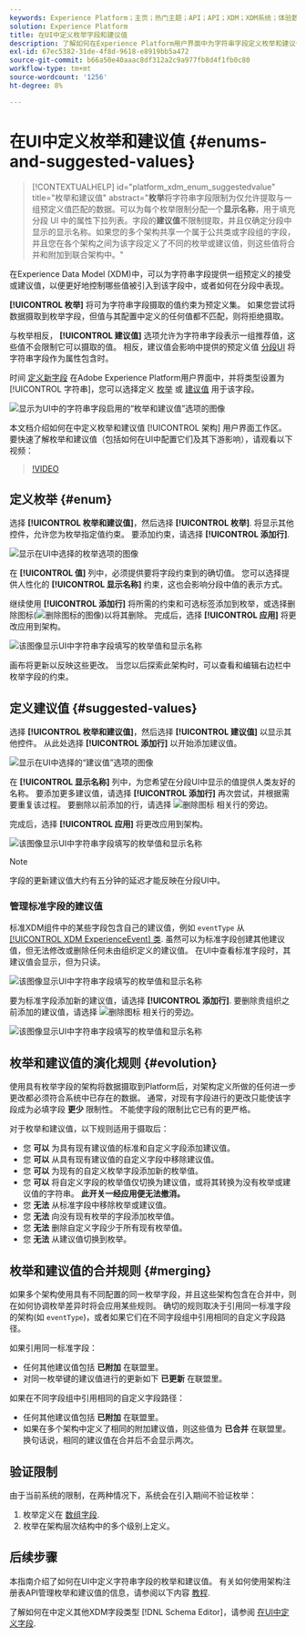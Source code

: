 ```yaml
---
keywords: Experience Platform；主页；热门主题；API；API；XDM；XDM系统；体验数据模型；数据模型；ui；工作区；枚举；字段；
solution: Experience Platform
title: 在UI中定义枚举字段和建议值
description: 了解如何在Experience Platform用户界面中为字符串字段定义枚举和建议值。
exl-id: 67ec5382-31de-4f8d-9618-e8919bb5a472
source-git-commit: b66a50e40aaac8df312a2c9a977fb8d4f1fb0c80
workflow-type: tm+mt
source-wordcount: '1256'
ht-degree: 8%

---
```


# 在UI中定义枚举和建议值 {#enums-and-suggested-values}

>[!CONTEXTUALHELP]
>id="platform_xdm_enum_suggestedvalue"
>title="枚举和建议值"
>abstract="**枚举**&#x200B;将字符串字段限制为仅允许提取与一组预定义值匹配的数据。可以为每个枚举限制分配一个&#x200B;**显示名称**，用于填充分段 UI 中的属性下拉列表。字段的&#x200B;**建议值**&#x200B;不限制提取，并且仅确定分段中显示的显示名称。如果您的多个架构共享一个属于公共类或字段组的字段，并且您在各个架构之间为该字段定义了不同的枚举或建议值，则这些值将合并和附加到联合架构中。"

在Experience Data Model (XDM)中，可以为字符串字段提供一组预定义的接受或建议值，以便更好地控制哪些值被引入到该字段中，或者如何在分段中表现。

**[!UICONTROL 枚举]** 将可为字符串字段摄取的值约束为预定义集。 如果您尝试将数据摄取到枚举字段，但值与其配置中定义的任何值都不匹配，则将拒绝摄取。

与枚举相反， **[!UICONTROL 建议值]** 选项允许为字符串字段表示一组推荐值，这些值不会限制它可以摄取的值。 相反，建议值会影响中提供的预定义值 [分段UI](../../../segmentation/ui/overview.md) 将字符串字段作为属性包含时。

时间 [定义新字段](./overview.md#define) 在Adobe Experience Platform用户界面中，并将类型设置为 [!UICONTROL 字符串]，您可以选择定义 [枚举](#enum) 或 [建议值](#suggested-values) 用于该字段。

![显示为UI中的字符串字段启用的“枚举和建议值”选项的图像](../../images/ui/fields/enum/enum-options-selected.png)

本文档介绍如何在中定义枚举和建议值 [!UICONTROL 架构] 用户界面工作区。 要快速了解枚举和建议值（包括如何在UI中配置它们及其下游影响），请观看以下视频：

>[!VIDEO](https://video.tv.adobe.com/v/3409501/?quality=12&learn=on)

## 定义枚举 {#enum}

选择 **[!UICONTROL 枚举和建议值]**，然后选择 **[!UICONTROL 枚举]**. 将显示其他控件，允许您为枚举指定值约束。 要添加约束，请选择 **[!UICONTROL 添加行]**.

![显示在UI中选择的枚举选项的图像](../../images/ui/fields/enum/enum-add-row.png)

在 **[!UICONTROL 值]** 列中，必须提供要将字段约束到的确切值。 您可以选择提供人性化的 **[!UICONTROL 显示名称]** 约束，这也会影响分段中值的表示方式。

继续使用 **[!UICONTROL 添加行]** 将所需的约束和可选标签添加到枚举，或选择删除图标(![删除图标的图像](../../images/ui/fields/enum/remove-icon.png))以将其删除。 完成后，选择 **[!UICONTROL 应用]** 将更改应用到架构。

![该图像显示UI中字符串字段填写的枚举值和显示名称](../../images/ui/fields/enum/enum-confirm.png)

画布将更新以反映这些更改。 当您以后探索此架构时，可以查看和编辑右边栏中枚举字段的约束。

## 定义建议值 {#suggested-values}

选择 **[!UICONTROL 枚举和建议值]**，然后选择 **[!UICONTROL 建议值]** 以显示其他控件。 从此处选择 **[!UICONTROL 添加行]** 以开始添加建议值。

![显示在UI中选择的“建议值”选项的图像](../../images/ui/fields/enum/suggested-add-row.png)

在 **[!UICONTROL 显示名称]** 列中，为您希望在分段UI中显示的值提供人类友好的名称。 要添加更多建议值，请选择 **[!UICONTROL 添加行]** 再次尝试，并根据需要重复该过程。 要删除以前添加的行，请选择 ![删除图标](../../images/ui/fields/enum/remove-icon.png) 相关行的旁边。

完成后，选择 **[!UICONTROL 应用]** 将更改应用到架构。

![该图像显示UI中字符串字段填写的枚举值和显示名称](../../images/ui/fields/enum/suggested-confirm.png)

>[!NOTE]
>
>字段的更新建议值大约有五分钟的延迟才能反映在分段UI中。

### 管理标准字段的建议值

标准XDM组件中的某些字段包含自己的建议值，例如 `eventType` 从 [[!UICONTROL XDM ExperienceEvent] 类](../../classes/experienceevent.md). 虽然可以为标准字段创建其他建议值，但无法修改或删除任何未由组织定义的建议值。 在UI中查看标准字段时，其建议值会显示，但为只读。

![该图像显示UI中字符串字段填写的枚举值和显示名称](../../images/ui/fields/enum/suggested-standard.png)

要为标准字段添加新的建议值，请选择 **[!UICONTROL 添加行]**. 要删除贵组织之前添加的建议值，请选择 ![删除图标](../../images/ui/fields/enum/remove-icon.png) 相关行的旁边。

![该图像显示UI中字符串字段填写的枚举值和显示名称](../../images/ui/fields/enum/suggested-standard-add.png)

<!-- ### Removing suggested values for standard fields

Only suggested values that you define can be removed from a standard field. Existing suggested values can be disabled so that they no longer appear in the segmentation dropdown, but they cannot be removed outright.

For example, consider a profile schema where the a suggested value for the standard `person.gender` field is disabled:

![Image showing the enum values and display names filled out for the string field in the UI](../../images/ui/fields/enum/standard-enum-disabled.png)

In this example, the display name "[!UICONTROL Non-specific]" is now disabled from being shown in the segmentation dropdown list. However, the value `non_specific` is still part of the list of enumerated fields and is therefore still allowed on ingestion. In other words, you cannot disable the actual enum value for the standard field as it would go against the principle of only allowing changes that make a field less restrictive.

See the [section below](#evolution) for more information on the rules for updating enums and suggested values for existing schema fields. -->

## 枚举和建议值的演化规则 {#evolution}

使用具有枚举字段的架构将数据摄取到Platform后，对架构定义所做的任何进一步更改都必须符合系统中已存在的数据。 通常，对现有字段进行的更改只能使该字段成为必填字段 **更少** 限制性。 不能使字段的限制比它已有的更严格。

对于枚举和建议值，以下规则适用于摄取后：

* 您 **可以** 为具有现有建议值的标准和自定义字段添加建议值。
* 您 **可以** 从具有现有建议值的自定义字段中移除建议值。
* 您 **可以** 为现有的自定义枚举字段添加新的枚举值。
* 您 **可以** 将自定义字段的枚举值仅切换为建议值，或将其转换为没有枚举或建议值的字符串。 **此开关一经应用便无法撤消。**
* 您 **无法** 从标准字段中移除枚举或建议值。
* 您 **无法** 向没有现有枚举的字段添加枚举值。
* 您 **无法** 删除自定义字段少于所有现有枚举值。
* 您 **无法** 从建议值切换到枚举。

## 枚举和建议值的合并规则 {#merging}

如果多个架构使用具有不同配置的同一枚举字段，并且这些架构包含在合并中，则在如何协调枚举差异时将会应用某些规则。 确切的规则取决于引用同一标准字段的架构(如 `eventType`)，或者如果它们在不同字段组中引用相同的自定义字段路径。

如果引用同一标准字段：

* 任何其他建议值包括 **已附加** 在联盟里。
* 对同一枚举键的建议值进行的更新如下 **已更新** 在联盟里。

如果在不同字段组中引用相同的自定义字段路径：

* 任何其他建议值包括 **已附加** 在联盟里。
* 如果在多个架构中定义了相同的附加建议值，则这些值为 **已合并** 在联盟里。 换句话说，相同的建议值在合并后不会显示两次。

## 验证限制

由于当前系统的限制，在两种情况下，系统会在引入期间不验证枚举：

1. 枚举定义在 [数组字段](./array.md).
1. 枚举在架构层次结构中的多个级别上定义。

## 后续步骤

本指南介绍了如何在UI中定义字符串字段的枚举和建议值。 有关如何使用架构注册表API管理枚举和建议值的信息，请参阅以下内容 [教程](../../tutorials/suggested-values.md).

了解如何在中定义其他XDM字段类型 [!DNL Schema Editor]，请参阅 [在UI中定义字段](./overview.md#special).
